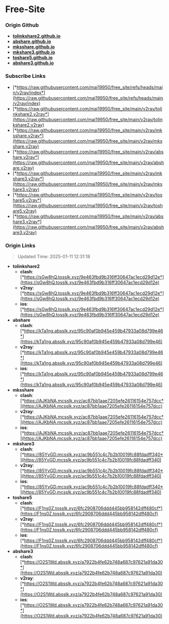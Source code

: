 # Free-Site

### Origin Github

- [**tolinkshare2.github.io**](https://github.com/tolinkshare2/tolinkshare2.github.io)
- [**abshare.github.io**](https://github.com/abshare/abshare.github.io)
- [**mksshare.github.io**](https://github.com/mksshare/mksshare.github.io)
- [**mkshare3.github.io**](https://github.com/mkshare3/mkshare3.github.io)
- [**toshare5.github.io**](https://github.com/toshare5/toshare5.github.io)
- [**abshare3.github.io**](https://github.com/abshare3/abshare3.github.io)

### Subscribe Links

- [*https://raw.githubusercontent.com/mai19950/free_site/refs/heads/main/v2ray/index*](https://raw.githubusercontent.com/mai19950/free_site/refs/heads/main/v2ray/index)
- [*https://raw.githubusercontent.com/mai19950/free_site/main/v2ray/tolinkshare2.v2ray*](https://raw.githubusercontent.com/mai19950/free_site/main/v2ray/tolinkshare2.v2ray)
- [*https://raw.githubusercontent.com/mai19950/free_site/main/v2ray/mksshare.v2ray*](https://raw.githubusercontent.com/mai19950/free_site/main/v2ray/mksshare.v2ray)
- [*https://raw.githubusercontent.com/mai19950/free_site/main/v2ray/abshare.v2ray*](https://raw.githubusercontent.com/mai19950/free_site/main/v2ray/abshare.v2ray)
- [*https://raw.githubusercontent.com/mai19950/free_site/main/v2ray/mkshare3.v2ray*](https://raw.githubusercontent.com/mai19950/free_site/main/v2ray/mkshare3.v2ray)
- [*https://raw.githubusercontent.com/mai19950/free_site/main/v2ray/toshare5.v2ray*](https://raw.githubusercontent.com/mai19950/free_site/main/v2ray/toshare5.v2ray)
- [*https://raw.githubusercontent.com/mai19950/free_site/main/v2ray/abshare3.v2ray*](https://raw.githubusercontent.com/mai19950/free_site/main/v2ray/abshare3.v2ray)

### Origin Links

> Updated Time: 2025-01-11 12:31:18

- **tolinkshare2**
  - **clash**: [*https://sGw8hQ.tosslk.xyz/9e463fbd9b316ff30647ac1ecd29d12e*](https://sGw8hQ.tosslk.xyz/9e463fbd9b316ff30647ac1ecd29d12e)
  - **v2ray**: [*https://sGw8hQ.tosslk.xyz/9e463fbd9b316ff30647ac1ecd29d12e*](https://sGw8hQ.tosslk.xyz/9e463fbd9b316ff30647ac1ecd29d12e)
  - **ios**: [*https://sGw8hQ.tosslk.xyz/9e463fbd9b316ff30647ac1ecd29d12e*](https://sGw8hQ.tosslk.xyz/9e463fbd9b316ff30647ac1ecd29d12e)
- **abshare**
  - **clash**: [*https://kTa1ng.absslk.xyz/95c90af0b945e459b47933a08d799e46*](https://kTa1ng.absslk.xyz/95c90af0b945e459b47933a08d799e46)
  - **v2ray**: [*https://kTa1ng.absslk.xyz/95c90af0b945e459b47933a08d799e46*](https://kTa1ng.absslk.xyz/95c90af0b945e459b47933a08d799e46)
  - **ios**: [*https://kTa1ng.absslk.xyz/95c90af0b945e459b47933a08d799e46*](https://kTa1ng.absslk.xyz/95c90af0b945e459b47933a08d799e46)
- **mksshare**
  - **clash**: [*https://AJKbNA.mcsslk.xyz/ac87bb1aae7205efe26116154e757dcc*](https://AJKbNA.mcsslk.xyz/ac87bb1aae7205efe26116154e757dcc)
  - **v2ray**: [*https://AJKbNA.mcsslk.xyz/ac87bb1aae7205efe26116154e757dcc*](https://AJKbNA.mcsslk.xyz/ac87bb1aae7205efe26116154e757dcc)
  - **ios**: [*https://AJKbNA.mcsslk.xyz/ac87bb1aae7205efe26116154e757dcc*](https://AJKbNA.mcsslk.xyz/ac87bb1aae7205efe26116154e757dcc)
- **mkshare3**
  - **clash**: [*https://85YvGD.mcsslk.xyz/ac9b551c4c7b2b10019fc88fdadff340*](https://85YvGD.mcsslk.xyz/ac9b551c4c7b2b10019fc88fdadff340)
  - **v2ray**: [*https://85YvGD.mcsslk.xyz/ac9b551c4c7b2b10019fc88fdadff340*](https://85YvGD.mcsslk.xyz/ac9b551c4c7b2b10019fc88fdadff340)
  - **ios**: [*https://85YvGD.mcsslk.xyz/ac9b551c4c7b2b10019fc88fdadff340*](https://85YvGD.mcsslk.xyz/ac9b551c4c7b2b10019fc88fdadff340)
- **toshare5**
  - **clash**: [*https://F1ns0Z.tosslk.xyz/6fc2908706ddd445bb958142dff480cf*](https://F1ns0Z.tosslk.xyz/6fc2908706ddd445bb958142dff480cf)
  - **v2ray**: [*https://F1ns0Z.tosslk.xyz/6fc2908706ddd445bb958142dff480cf*](https://F1ns0Z.tosslk.xyz/6fc2908706ddd445bb958142dff480cf)
  - **ios**: [*https://F1ns0Z.tosslk.xyz/6fc2908706ddd445bb958142dff480cf*](https://F1ns0Z.tosslk.xyz/6fc2908706ddd445bb958142dff480cf)
- **abshare3**
  - **clash**: [*https://O2S1Wd.absslk.xyz/a7922b4fe62b748a687c97621a91da30*](https://O2S1Wd.absslk.xyz/a7922b4fe62b748a687c97621a91da30)
  - **v2ray**: [*https://O2S1Wd.absslk.xyz/a7922b4fe62b748a687c97621a91da30*](https://O2S1Wd.absslk.xyz/a7922b4fe62b748a687c97621a91da30)
  - **ios**: [*https://O2S1Wd.absslk.xyz/a7922b4fe62b748a687c97621a91da30*](https://O2S1Wd.absslk.xyz/a7922b4fe62b748a687c97621a91da30)
